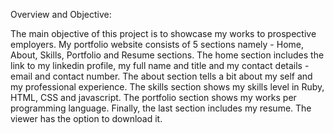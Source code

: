 Overview and Objective:

The main objective of this project is to showcase my works to prospective employers. My portfolio website consists of 5 sections namely - Home, About, Skills, Portfolio and Resume sections. The home section includes the link to my linkedin profile, my full name and title and my contact details - email and contact number. The about section tells a bit about my self and my professional experience. The skills section shows my skills level in Ruby, HTML, CSS and javascript. The portfolio section shows my works per programming language. Finally, the last section includes my resume. The viewer has the option to download it.

